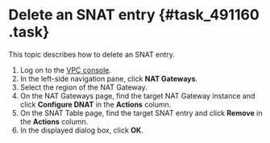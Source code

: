 # Delete an SNAT entry {#task_491160 .task}

This topic describes how to delete an SNAT entry.

1.  Log on to the [VPC console](https://partners-intl.aliyun.com/login-required#/vpc).
2.  In the left-side navigation pane, click **NAT Gateways**.
3.  Select the region of the NAT Gateway.
4.   On the NAT Gateways page, find the target NAT Gateway instance and click **Configure DNAT** in the **Actions** column. 
5.   On the SNAT Table page, find the target SNAT entry and click **Remove** in the **Actions** column. 
6.   In the displayed dialog box, click **OK**. 

